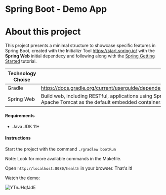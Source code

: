 # Spring Boot - Demo App

# About this project

This project presents a minimal structure to showcase specific features in Spring Boot, created with the Initializr Tool https://start.spring.io/ with the **Spring Web** initial dependecy and following along with the [Spring Getting Started](https://docs.spring.io/spring-boot/docs/current/reference/html/getting-started.html#getting-started.first-application.gradle) tutorial.

| Technology Choise |  |
| ----- | -----|
| Gradle | https://docs.gradle.org/current/userguide/dependency_management.html |
| Spring Web | Build web, including RESTful, applications using Spring MVC. Uses Apache Tomcat as the default embedded container. |


#### Requirements

* Java JDK 11+

#### Instructions

Start the project with the command `./gradlew bootRun`

  Note: Look for more available commands in the Makefile.

Open `http://localhost:8080/health` in your browser. That's it!

Watch the demo:

![YTnJHqfJdE](https://github.com/rominavarela-practicas/frontend-frameworks/assets/7092275/7a52e04b-9f92-491d-9c53-2c3bf357833b)
